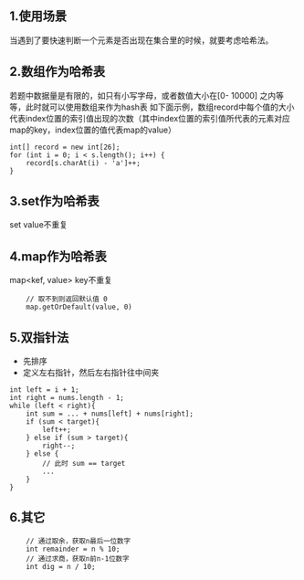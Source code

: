 ## 1.使用场景
当遇到了要快速判断一个元素是否出现在集合里的时候，就要考虑哈希法。

## 2.数组作为哈希表
若题中数据量是有限的，如只有小写字母，或者数值大小在[0- 10000] 之内等等，此时就可以使用数组来作为hash表
如下面示例，数组record中每个值的大小代表index位置的索引值出现的次数（其中index位置的索引值所代表的元素对应map的key，index位置的值代表map的value）
````
int[] record = new int[26];
for (int i = 0; i < s.length(); i++) {
    record[s.charAt(i) - 'a']++;
}
````

## 3.set作为哈希表
set value不重复

## 4.map作为哈希表
map<kef, value> key不重复

````
    // 取不到则返回默认值 0
    map.getOrDefault(value, 0) 
````

## 5.双指针法

+ 先排序
+ 定义左右指针，然后左右指针往中间夹
````
int left = i + 1;
int right = nums.length - 1;
while (left < right){
    int sum = ... + nums[left] + nums[right];
    if (sum < target){
        left++;
    } else if (sum > target){
        right--;
    } else {
        // 此时 sum == target
        ...
    }
}

````

## 6.其它
````
    // 通过取余，获取n最后一位数字
    int remainder = n % 10;
    // 通过求商，获取n前n-1位数字
    int dig = n / 10;
````
